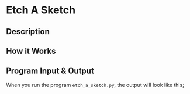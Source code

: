 # Etch A Sketch

## Description



## How it Works

## Program Input & Output

When you run the program `etch_a_sketch.py`, the output will look like this;

```
```
